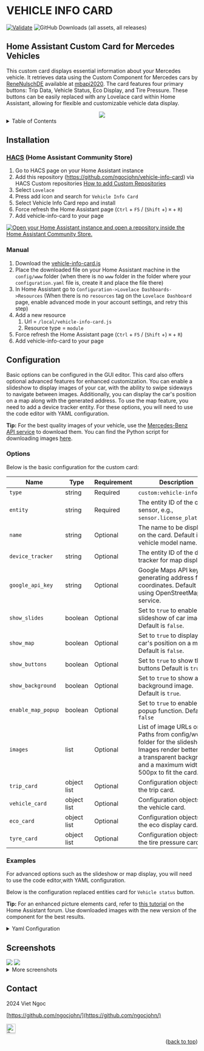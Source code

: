 <a name="readme-top"></a>
# VEHICLE INFO CARD
[![Validate](https://github.com/ngocjohn/vehicle-info-card/actions/workflows/validate.yaml/badge.svg)](https://github.com/ngocjohn/vehicle-info-card/actions/workflows/validate.yaml) ![GitHub Downloads (all assets, all releases)](https://img.shields.io/github/downloads/ngocjohn/vehicle-info-card/total?style=flat&logo=homeassistantcommunitystore&logoSize=auto&label=Downloads&color=%2318BCF2)



## Home Assistant Custom Card for Mercedes Vehicles

This custom card displays essential information about your Mercedes vehicle. It retrieves data using the Custom Component for Mercedes cars by [ReneNulschDE](https://github.com/ReneNulschDE/mbapi2020) available at [mbapi2020](https://github.com/ReneNulschDE/mbapi2020). The card features four primary buttons: Trip Data, Vehicle Status, Eco Display, and Tire Pressure. These buttons can be easily replaced with any Lovelace card within Home Assistant, allowing for flexible and customizable vehicle data display.

<div align="center">
  <a href="#"> <img src="https://raw.githubusercontent.com/ngocjohn/vehicle-info-card/main/assets/default-card.gif"></a>
</div>

<details>
  <summary>Table of Contents</summary>
  <ol>
    <li>
      <a href="#installation">Installation</a>
      <ul>
        <li><a href="#hacs-home-assistant-community-store">HACS</a></li>
        <li><a href="#manual">Manual</a></li>
      </ul>
    </li>
    <li>
      <a href="#usage">Usage</a>
      <ul>
        <li><a href="#configuration">Configuration</a></li>
        <li><a href="#options">Options</a></li>
        <li><a href="#examples">Examples</a></li>
      </ul>
    </li>
    <li><a href="#screenshots">Screenshots</a></li>
  </ol>
</details>

## Installation

### [HACS](https://hacs.xyz) (Home Assistant Community Store)

1. Go to HACS page on your Home Assistant instance
1. Add this repository (https://github.com/ngocjohn/vehicle-info-card) via HACS Custom repositories [How to add Custom Repositories](https://hacs.xyz/docs/faq/custom_repositories/)
1. Select `Lovelace`
1. Press add icon and search for `Vehicle Info Card`
1. Select Vehicle Info Card repo and install
1. Force refresh the Home Assistant page (`Ctrl` + `F5` / (`Shift` +) `⌘` + `R`)
1. Add vehicle-info-card to your page

[![Open your Home Assistant instance and open a repository inside the Home Assistant Community Store.](https://my.home-assistant.io/badges/hacs_repository.svg)](https://my.home-assistant.io/redirect/hacs_repository/?owner=ngocjohn&repository=vehicle-info-card&category=plugin)

### Manual

1. Download the [vehicle-info-card.js](https://github.com/ngocjohn/vehicle-info-card/releases/latest)
1. Place the downloaded file on your Home Assistant machine in the `config/www` folder (when there is no `www` folder in the folder where your `configuration.yaml` file is, create it and place the file there)
1. In Home Assistant go to `Configuration->Lovelace Dashboards->Resources` (When there is no `resources` tag on the `Lovelace Dashboard` page, enable advanced mode in your account settings, and retry this step)
1. Add a new resource
   1. Url = `/local/vehicle-info-card.js`
   1. Resource type = `module`
1. Force refresh the Home Assistant page (`Ctrl` + `F5` / (`Shift` +) `⌘` + `R`)
1. Add vehicle-info-card to your page

## Configuration

Basic options can be configured in the GUI editor. This card also offers optional advanced features for enhanced customization. You can enable a slideshow to display images of your car, with the ability to swipe sideways to navigate between images. Additionally, you can display the car's position on a map along with the generated address. To use the map feature, you need to add a device tracker entity. For these options, you will need to use the code editor with YAML configuration.

**Tip:** For the best quality images of your vehicle, use the [Mercedes-Benz API service](https://developer.mercedes-benz.com/products/vehicle_images/docs#) to download them. You can find the Python script for downloading images [here](https://gist.github.com/ngocjohn/b1c1f3730cc6f7079ae0d2b3bddd57ad).

### Options

Below is the basic configuration for the custom card:

| Name               | Type        | Requirement | Description                                                                                                                                                            |
| ------------------ | ----------- | ----------- | ---------------------------------------------------------------------------------------------------------------------------------------------------------------------- |
| `type`             | string      | Required    | `custom:vehicle-info-card`.                                                                                                                                            |
| `entity`           | string      | Required    | The entity ID of the car sensor, e.g., `sensor.license_plate_car`.                                                                                                     |
| `name`             | string      | Optional    | The name to be displayed on the card. Default is vehicle model name.                                                                                                   |
| `device_tracker`   | string      | Optional    | The entity ID of the device tracker for map display.                                                                                                                   |
| `google_api_key`   | string      | Optional    | Google Maps API key for generating address from coordinates. Default is using OpenStreetMap service.                                                                   |
| `show_slides`      | boolean     | Optional    | Set to `true` to enable slideshow of car images. Default is `false`.                                                                                                   |
| `show_map`         | boolean     | Optional    | Set to `true` to display the car's position on a map. Default is `false`.                                                                                              |
| `show_buttons`     | boolean     | Optional    | Set to `true` to show the buttons Default is `true`.                                                                                                                   |
| `show_background`  | boolean     | Optional    | Set to `true` to show a background image. Default is `true`.                                                                                                           |
| `enable_map_popup` | boolean     | Optional    | Set to `true` to enable map popup function. Default is `false`                                                                                                         |
| `images`           | list        | Optional    | List of image URLs or Paths from config/www folder for the slideshow. Images render better with a transparent background and a maximum width of 500px to fit the card. |
| `trip_card`        | object list | Optional    | Configuration objects for the trip card.                                                                                                                               |
| `vehicle_card`     | object list | Optional    | Configuration objects for the vehicle card.                                                                                                                            |
| `eco_card`         | object list | Optional    | Configuration objects for the eco display card.                                                                                                                        |
| `tyre_card`        | object list | Optional    | Configuration objects for the tire pressure card.                                                                                                                      |

### Examples

For advanced options such as the slideshow or map display, you will need to use the code editor,with YAML configuration.

Below is the configuration replaced entities card for `Vehicle status` button.

**Tip:** For an enhanced picture elements card, refer to [this tutorial](https://community.home-assistant.io/t/mercedes-me-component/41911/1809) on the Home Assistant forum. Use downloaded images with the new version of the component for the best results.

<details>

<summary>Yaml Configuration</summary>

<br />

```yaml
- type: custom:vehicle-info-card
  entity: sensor.6z1_2359_car
  name: Mercedes-AMG E 43 4MATIC
  device_tracker: device_tracker.demo_paulus
  show_map: true
  show_slides: true
  show_buttons: true
  show_background: true
  enable_map_popup: false
  images:
    - /local/benz/benz-1.png
    - /local/benz/benz-2.png
    - /local/benz/benz-3.png
    - /local/benz/benz-4.png
    - /local/benz/benz-5.png
  vehicle_card:
    - type: entities
      show_header_toggle: false
      state_color: true
      title: Vehicle status
      entities:
        - entity: lock.6z1_2359_lock
        - entity: binary_sensor.6z1_2359_park_brake_status
        - entity: binary_sensor.6z1_2359_tire_warning
        - entity: binary_sensor.6z1_2359_low_brake_fluid_warning
        - entity: binary_sensor.6z1_2359_low_coolant_level_warning
        - entity: binary_sensor.6z1_2359_engine_light_warning
        - entity: binary_sensor.6z1_2359_low_wash_water_warning
```

<img src="https://raw.githubusercontent.com/ngocjohn/vehicle-info-card/main/assets/card-example-editor.png">

</details>

## Screenshots

<img src="https://raw.githubusercontent.com/ngocjohn/vehicle-info-card/main/assets/card-dark.png" />
<img src="https://raw.githubusercontent.com/ngocjohn/vehicle-info-card/main/assets/card-light.png" />

<br />

<details>
  <summary> More screenshots </summary>
    <img src="https://raw.githubusercontent.com/ngocjohn/vehicle-info-card/main/assets/card-toggled.png" />

<p>
**Tip:** For an enhanced picture elements card, refer to <a href="https://community.home-assistant.io/t/mercedes-me-component/41911/1809"> this tutorial</a> on the Home Assistant forum. Use downloaded images with the new version of the component for the best results.
</p>
    <img src="https://raw.githubusercontent.com/ngocjohn/vehicle-info-card/main/assets/car-custom-card-warning.png" />
    <img src="https://raw.githubusercontent.com/ngocjohn/vehicle-info-card/main/assets/car-custom-card.png" />
</details>

## Contact

2024 Viet Ngoc

[https://github.com/ngocjohn/](https://github.com/ngocjohn/)

<a href="https://buymeacoffee.com/ngocjohn" target="_blank">
  <img src="https://www.buymeacoffee.com/assets/img/custom_images/orange_img.png" alt="Buy Me A Coffee" style="height: 24px;width: auto;box-shadow: 0px 3px 2px 0px rgba(190, 190, 190, 0.5) !important;-webkit-box-shadow: 0px 3px 2px 0px rgba(190, 190, 190, 0.5) !important;" >
</a>


<p align="right">(<a href="#readme-top">back to top</a>)</p>
